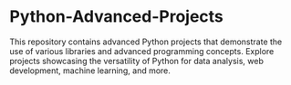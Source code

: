 # Python-Advanced-Projects
This repository contains advanced Python projects that demonstrate the use of various libraries and advanced programming concepts. Explore projects showcasing the versatility of Python for data analysis, web development, machine learning, and more.
